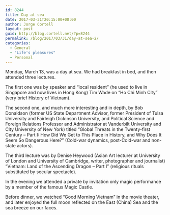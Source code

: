 ```yaml
---
id: 8244
title: Day at sea
date: 2017-03-31T20:15:00+00:00
author: Jorge Cortell
layout: post
guid: http://blog.cortell.net/?p=8244
permalink: /blog/2017/03/31/day-at-sea-2/
categories:
  - General
  - "Life's pleasures"
  - Personal
---
```

Monday, March 13, was a day at sea. We had breakfast in bed, and then attended three lectures.

The first one was by speaker and “local resident” (he used to live in Singapore and now lives in Hong Kong) Tim Wade on “Ho Chi Minh City” (very brief History of Vietnam).

The second one, and much more interesting and in depth, by Bob Donaldson (former US State Department Advisor, former President of Tulsa University and Fairleigh Dickinson University, and Political Science and Foreign Relations Professor and Administrator at Vanderbilt University and City University of New York) titled “Global Threats in the Twenty-first Century – Part I: How Did We Get to This Place in History, and Why Does It Seem So Dangerous Here?” (Cold-war dynamics, post-Cold-war and non-state actors).

The third lecture was by Denise Heywood (Asian Art lecturer at University of London and University of Cambridge, writer, photographer and journalist) “Vietnam: Land of the Ascending Dragon – Part I” (religious rituals substituted by secular spectacle).

In the evening we attended a private by invitation only magic performance by a member of the famous Magic Castle.

Before dinner, we watched “Good Morning Vietnam” in the movie theater, and later enjoyed the full moon reflected on the East (China) Sea and the sea breeze on our faces.